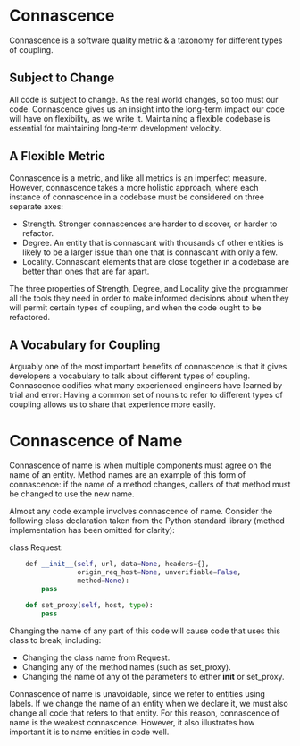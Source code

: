 # Connascence
Connascence is a software quality metric & a taxonomy for different types of coupling.

## Subject to Change
All code is subject to change. As the real world changes, so too must our code. Connascence gives us an insight into the long-term impact our code will have on flexibility, as we write it. Maintaining a flexible codebase is essential for maintaining long-term development velocity.

## A Flexible Metric
Connascence is a metric, and like all metrics is an imperfect measure. However, connascence takes a more holistic approach, where each instance of connascence in a codebase must be considered on three separate axes:
* Strength. Stronger connascences are harder to discover, or harder to refactor.
* Degree. An entity that is connascant with thousands of other entities is likely to be a larger issue than one that is connascant with only a few.
* Locality. Connascant elements that are close together in a codebase are better than ones that are far apart.

The three properties of Strength, Degree, and Locality give the programmer all the tools they need in order to make informed decisions about when they will permit certain types of coupling, and when the code ought to be refactored.

## A Vocabulary for Coupling
Arguably one of the most important benefits of connascence is that it gives developers a vocabulary to talk about different types of coupling. Connascence codifies what many experienced engineers have learned by trial and error: Having a common set of nouns to refer to different types of coupling allows us to share that experience more easily.

# Connascence of Name
Connascence of name is when multiple components must agree on the name of an entity. Method names are an example of this form of connascence: if the name of a method changes, callers of that method must be changed to use the new name.

Almost any code example involves connascence of name. Consider the following class declaration taken from the Python standard library (method implementation has been omitted for clarity):

class Request:

```python
    def __init__(self, url, data=None, headers={},
                 origin_req_host=None, unverifiable=False,
                 method=None):
        pass

    def set_proxy(self, host, type):
        pass
```
Changing the name of any part of this code will cause code that uses this class to break, including:
- Changing the class name from Request.
- Changing any of the method names (such as set_proxy).
- Changing the name of any of the parameters to either __init__ or set_proxy.

Connascence of name is unavoidable, since we refer to entities using labels. If we change the name of an entity when we declare it, we must also change all code that refers to that entity. For this reason, connascence of name is the weakest connascence. However, it also illustrates how important it is to name entities in code well.
